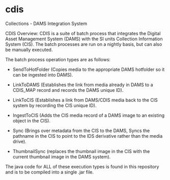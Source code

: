 # cdis
Collections - DAMS Integration System

CDIS Overview:
CDIS is a suite of batch process that integrates the Digital Asset Management System (DAMS) with the SI units Collection Information System (CIS).
The batch processes are run on a nightly basis, but can also be manually executed.
  
  
The batch process operation types are as follows:


* SendToHotFolder  (Copies media to the appropriate DAMS hotfolder so it can be ingested into DAMS).

* LinkToDAMS	  (Establishes the link from media already in DAMS to a CDIS_MAP record and records the DAMS unique ID).

* LinkToCIS     (Establishes a link from DAMS/CDIS media back to the CIS system by recording the CIS unique ID).

* IngestToCIS   (Adds the CIS media record of a DAMS image to an existing object in the CIS).

* Sync          (Brings over metadata from the CIS to the DAMS, Syncs the pathname in the CIS to point to the IDS derivative rather than the media drive).

* ThumbnailSync (replaces the thumbnail image in the CIS with the current thumbnail image in the DAMS system).


The java code for ALL of these execution types is found in this repository and is to be compiled into a single .jar file.



